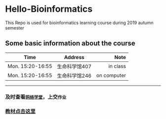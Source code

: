 # Hello-Bioinformatics


This Repo is used for bioinformatics learning course during 2019 autumn semester




## Some basic information about the course
| Time   |      Address      |  Note |
|----------|:-------------:|------:|
| Mon. 15:20-16:55   |  生命科学馆407 | in class |
| Mon. 15:20-16:55 |    生命科学馆246   | on computer |


----------------------------------------------------------------------------------




### 及时查看[`网络学堂`](http://learn.tsinghua.edu.cn/f/wlxt/index/course/student/)，上交`作业`



### [**教材点击这里**](https://lulab2.gitbook.io/teaching/)
